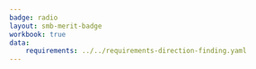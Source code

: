 ```yaml
---
badge: radio
layout: smb-merit-badge
workbook: true
data:
    requirements: ../../requirements-direction-finding.yaml
---
```

